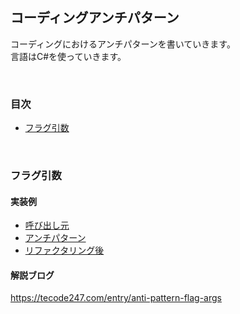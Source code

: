 ## コーディングアンチパターン
コーディングにおけるアンチパターンを書いていきます。  
言語はC#を使っていきます。  

<br />





### 目次
- [フラグ引数](#FlagArgs)

<br />





<span id="FlagArgs"></span>
### フラグ引数

#### 実装例
- [呼び出し元](/src/AntiPatterns/FlagArgs/TestCaller.cs)
- [アンチパターン](/src/AntiPatterns/FlagArgs/AntiPattern.cs)
- [リファクタリング後](/src/AntiPatterns/FlagArgs/Refactored.cs)

#### 解説ブログ
https://tecode247.com/entry/anti-pattern-flag-args

<br />




